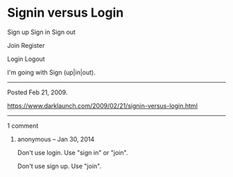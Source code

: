 # Signin versus Login

Sign up
Sign in
Sign out

Join
Register

Login
Logout

I'm going with Sign (up|in|out).

---

Posted Feb 21, 2009.

https://www.darklaunch.com/2009/02/21/signin-versus-login.html

---

1 comment

<ol><li><div>

anonymous &ndash; Jan 30, 2014<div>

Don't use login.
Use "sign in" or "join".

Don't use sign up.
Use "join".

</div></div></li></ol>